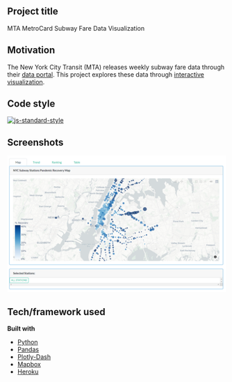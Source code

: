 ## Project title
MTA MetroCard Subway Fare Data Visualization

## Motivation
The New York City Transit (MTA) releases weekly subway fare data through their [data portal](http://web.mta.info/developers/fare.html). This project explores these data through [interactive visualization](https://metrocard-data-visualization.herokuapp.com/). 

## Code style
[![js-standard-style](https://img.shields.io/badge/code%20style-standard-brightgreen.svg?style=flat)](https://github.com/feross/standard)
 
## Screenshots
!['screenshot'](https://github.com/Tyllis/metrocard-visualization/raw/master/screenshot.PNG)

## Tech/framework used
<b>Built with</b>
- [Python](https://www.python.org/)
- [Pandas](https://pandas.pydata.org/)
- [Plotly-Dash](https://plotly.com/)
- [Mapbox](https://www.mapbox.com/)
- [Heroku](http://heroku.com/)

